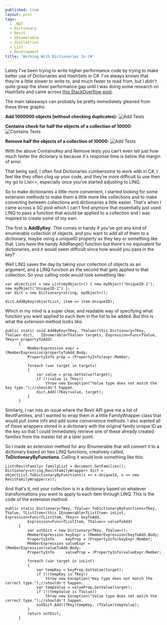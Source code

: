 ```yaml
---
published: true
layout: post
tags:
  - .NET
  - Dictionary
  - Revit
  - IEnumerable
  - ICollection
  - List
  - Development
title: 'Working With Dictionaries In C#'
---
```


Lately I've been trying to write higher performance code by trying to make better use of Dictionaries and HashSets in C#. I've always known that they're a little slower to write to, and much faster to read from, but I didn't quite grasp the sheer performance gap until I was doing some research on HashSets and came across [this StackOverflow post](https://stackoverflow.com/a/10348367/8333865).



The main takeaways can probably be pretty immediately gleaned from these three graphs:

**Add 1000000 objects (without checking duplicates):**
![Add Tests](https://i.stack.imgur.com/BPz30.png)

**Contains check for half the objects of a collection of 10000:**
![Contains Tests](https://i.stack.imgur.com/g8NTg.png)

**Remove half the objects of a collection of 10000:**
![Add Tests](https://i.stack.imgur.com/MorzW.png)

With the above ContainsKey and Remove tests you can't even tell just how much faster the dicionary is because it's response time is below the margin of error. 

That being said, I often find Dictionaries cumbersome to work with in C#, I feel like they often clog up your code, and they're more difficult to use then my go to List<>, especially once you've started adjusting to LINQ. 

So to make dictionaries a little more convenient, I started looking for some extension methods to make them a little more like collections and to make converting between collections and dictionaries a little easier. That's when I came across a SO post which I can't find anymore that essentially just used LINQ to pass a function that would be applied to a collection and I was inspired to create some of my own.

The first is **AddByKey**. This comes in handy if you've got any kind of enumerable collection of objects, and you want to add all of them to a dictionary, maybe using a uniqueID property as they key or something like that. Lists have the handy AddRange() function but there's no equivalent for dictionaries, and it would seem difficult since how would you pass in the key? 

Well LINQ saves the day by taking your collection of objects as an argument, and a LINQ function as the second that gets applied to that collection. So your calling code would look something like:
	
    var objectList = new List<myObject>() { new myObject("UniqueID-1"), new myObject("UniqueID-2") };
	var dict = new Dictionary<string, myObject>();
    
    dict.AddByKey(objectList, item => item.UniqueID);
    
Which in my mind is a super clear, and readable way of specifying what function you want applied to  each item in the list to be added. But this is what the extension method looks like:    

    public static void AddByKey<TKey, TValue>(this Dictionary<TKey, TValue> dict, 	IEnumerable<TValue> targets, Expression<Func<TValue, TKey>> propertyToAdd)
          {
              MemberExpression expr = (MemberExpression)propertyToAdd.Body;
              PropertyInfo prop = (PropertyInfo)expr.Member;

              foreach (var target in targets)
              {
                  var value = prop.GetValue(target);
                  if (!(value is TKey))
                      throw new Exception("Value type does not match the key type.");//shouldn't happen.
                  dict.Add((TKey)value, target);
              }
          }
 
Similarly, I ran into an issue where the Revit API gave me a list of RevitFamilies, and I wanted to wrap them in a little FamilyWrapper class that would pull some info and add some convenience methods. I also wanted all of these wrappers stored in a dictionary with the original family unique ID as the key so that I could immediately retrieve one of these already created families from the master list at a later point. 

So I made an extension method for any IEnumerable that will convert it to a dictionary based on two LINQ functions, creatively called, **ToDictionaryByFunctions**. Calling it would look something like this:
  
	List<RevitFamily> familyList = document.GetFamilies();
	Dictionary<string,RevitFamilyWrapper> dict = objectList.ToDictionaryByFunctions(x => x.UniqueId, x => new RevitFamilyWrapper(x));
  
And that's it, not your collection is in a dictionary based on whatever transformations you want to apply to each item through LINQ. This is the code of the extension method:

    public static Dictionary<TKey, TValue> ToDictionaryByFunctions<TKey, TValue, TListItem>(this IEnumerable<TListItem> inList, Expression<Func<TListItem, TKey>> keyToAdd,
              Expression<Func<TListItem, TValue>> valueToAdd)
          {
              var outDict = new Dictionary<TKey, TValue>();
              MemberExpression keyExpr = (MemberExpression)keyToAdd.Body;
              PropertyInfo     keyProp = (PropertyInfo)keyExpr.Member;
              MemberExpression valueExpr = (MemberExpression)valueToAdd.Body;
              PropertyInfo     valueProp = (PropertyInfo)valueExpr.Member;

              foreach (var target in inList)
              {
                  var tempKey = keyProp.GetValue(target);
                  if (!(tempKey is TKey))
                      throw new Exception("Key type does not match the correct type.");//shouldn't happen.
                  var tempValue = valueProp.GetValue(target);
                  if (!(tempValue is TValue))
                      throw new Exception("Value type does not match the correct type.");//shouldn't happen.
                  outDict.Add((TKey)tempKey, (TValue)tempValue);
              }
              return outDict;
          }
